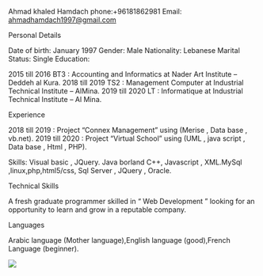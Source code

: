 Ahmad khaled Hamdach                   phone:+96181862981                 Email: ahmadhamdach1997@gmail.com 

Personal Details  

Date of birth: January 1997
 Gender: Male Nationality: Lebanese 
Marital Status: Single 
Education:

2015 till 2016 BT3 : Accounting and Informatics at Nader Art Institute –Deddeh al Kura. 2018 till 2019 TS2 : Management Computer at Industrial Technical Institute – AlMina. 2019 till 2020  LT : Informatique at Industrial Technical Institute – Al Mina. 

 Experience  

2018 till 2019 : Project “Connex Management” using (Merise , Data base , vb.net). 
2019 till 2020 : Project “Virtual School” using (UML , java script , Data base , Html , PHP). 

Skills:
Visual basic , JQuery. Java borland C++, Javascript , XML.MySql ,linux,php,html5/css, Sql Server , JQuery , Oracle. 


Technical Skills   

A fresh graduate programmer skilled in “ Web Development ” looking for an opportunity to learn and grow in a reputable company. 

Languages 

Arabic language (Mother language),English language (good),French Language (beginner). 

![](C:\Users\Hamdash\Desktop\1_mk1-6aYaf_Bes1E3Imhc0A.jpeg)